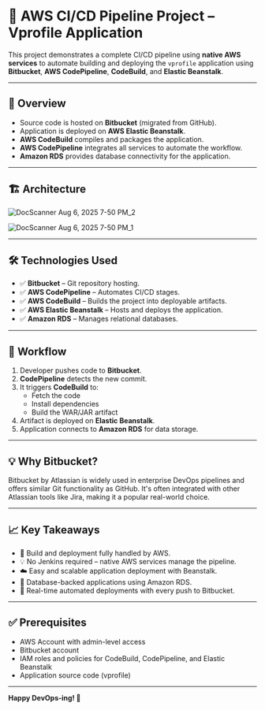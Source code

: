 # 🚀 AWS CI/CD Pipeline Project – Vprofile Application

This project demonstrates a complete CI/CD pipeline using **native AWS services** to automate building and deploying the `vprofile` application using **Bitbucket**, **AWS CodePipeline**, **CodeBuild**, and **Elastic Beanstalk**.

---

## 📌 Overview

- Source code is hosted on **Bitbucket** (migrated from GitHub).
- Application is deployed on **AWS Elastic Beanstalk**.
- **AWS CodeBuild** compiles and packages the application.
- **AWS CodePipeline** integrates all services to automate the workflow.
- **Amazon RDS** provides database connectivity for the application.

---

## 🏗️ Architecture

![DocScanner Aug 6, 2025 7-50 PM_2](https://github.com/user-attachments/assets/fc11ab08-5e59-4afe-acce-12e78f3b721f)


![DocScanner Aug 6, 2025 7-50 PM_1](https://github.com/user-attachments/assets/edf04ca6-02db-4ec7-8c72-bbdcf145380e)


---

## 🛠️ Technologies Used

- ✅ **Bitbucket** – Git repository hosting.
- ✅ **AWS CodePipeline** – Automates CI/CD stages.
- ✅ **AWS CodeBuild** – Builds the project into deployable artifacts.
- ✅ **AWS Elastic Beanstalk** – Hosts and deploys the application.
- ✅ **Amazon RDS** – Manages relational databases.

---

## 🔄 Workflow

1. Developer pushes code to **Bitbucket**.
2. **CodePipeline** detects the new commit.
3. It triggers **CodeBuild** to:
   - Fetch the code
   - Install dependencies
   - Build the WAR/JAR artifact
4. Artifact is deployed on **Elastic Beanstalk**.
5. Application connects to **Amazon RDS** for data storage.

---

## 💡 Why Bitbucket?

Bitbucket by Atlassian is widely used in enterprise DevOps pipelines and offers similar Git functionality as GitHub. It's often integrated with other Atlassian tools like Jira, making it a popular real-world choice.

---

## 📈 Key Takeaways

- 🔧 Build and deployment fully handled by AWS.
- 💡 No Jenkins required – native AWS services manage the pipeline.
- ☁️ Easy and scalable application deployment with Beanstalk.
- 🔐 Database-backed applications using Amazon RDS.
- 🔄 Real-time automated deployments with every push to Bitbucket.

---

## ✅ Prerequisites

- AWS Account with admin-level access
- Bitbucket account
- IAM roles and policies for CodeBuild, CodePipeline, and Elastic Beanstalk
- Application source code (vprofile)

---


**Happy DevOps-ing! 🚀**
